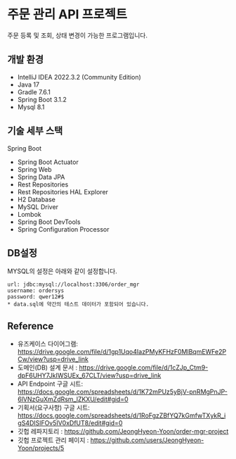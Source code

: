 # 주문 관리 API 프로젝트
주문 등록 및 조회, 상태 변경이 가능한 프로그램입니다.

## 개발 환경

* IntelliJ IDEA 2022.3.2 (Community Edition)
* Java 17
* Gradle 7.6.1
* Spring Boot 3.1.2
* Mysql 8.1

## 기술 세부 스택

Spring Boot

* Spring Boot Actuator
* Spring Web
* Spring Data JPA
* Rest Repositories
* Rest Repositories HAL Explorer
* H2 Database
* MySQL Driver
* Lombok
* Spring Boot DevTools
* Spring Configuration Processor


## DB설정
MYSQL의 설정은 아래와 같이 설정합니다. 

    url: jdbc:mysql://localhost:3306/order_mgr
    username: ordersys
    password: qwer12#$
    * data.sql에 약간의 테스트 데이터가 포함되어 있습니다.

## Reference

* 유즈케이스 다이어그램: https://drive.google.com/file/d/1gp1Uqo4IazPMyKFHzF0MlBqmEWFe2PCw/view?usp=drive_link
* 도메인(DB) 설계 문서 : https://drive.google.com/file/d/1cZJp_Ctm9-dpF6UHY7JkIWSUEx_67CLT/view?usp=drive_link
* API Endpoint 구글 시트: https://docs.google.com/spreadsheets/d/1K72mPUz5yBjV-pnRMgPnJP-6lVNzGuXmZdRsm_lZKXU/edit#gid=0
* 기획서(요구사항) 구글 시트: https://docs.google.com/spreadsheets/d/1RoFgzZBfYQ7kGmfwTXykR_igS4DISlFOv5IV0xDfUT8/edit#gid=0
* 깃헙 레파지토리 : https://github.com/JeongHyeon-Yoon/order-mgr-project
* 깃헙 프로젝트 관리 페이지 : https://github.com/users/JeongHyeon-Yoon/projects/5
